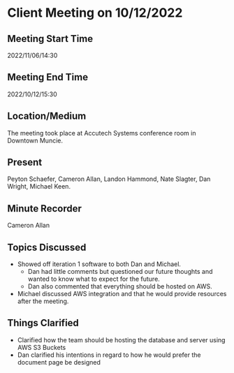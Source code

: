 # Client Meeting on 10/12/2022

## Meeting Start Time

2022/11/06/14:30

## Meeting End Time

2022/10/12/15:30

## Location/Medium

The meeting took place at Accutech Systems conference room in Downtown Muncie.

## Present

Peyton Schaefer, Cameron Allan, Landon Hammond, Nate Slagter, Dan Wright, Michael Keen.

## Minute Recorder

Cameron Allan

## Topics Discussed

- Showed off iteration 1 software to both Dan and Michael. 
  - Dan had little comments but questioned our future thoughts and wanted to know what to expect for the future.
  - Dan also commented that everything should be hosted on AWS.
- Michael discussed AWS integration and that he would provide resources after the meeting.



## Things Clarified

- Clarified how the team should be hosting the database and server using AWS S3 Buckets
- Dan clarified his intentions in regard to how he would prefer the document page be designed
